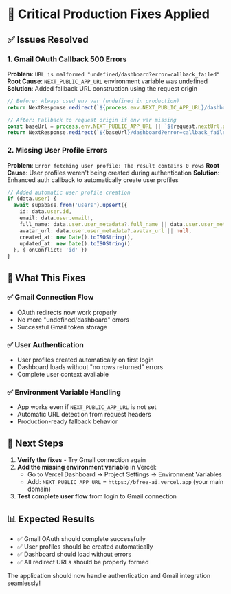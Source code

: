 # 🔧 Critical Production Fixes Applied

## ✅ **Issues Resolved**

### 1. **Gmail OAuth Callback 500 Errors** 
**Problem**: `URL is malformed "undefined/dashboard?error=callback_failed"`
**Root Cause**: `NEXT_PUBLIC_APP_URL` environment variable was undefined
**Solution**: Added fallback URL construction using the request origin

```typescript
// Before: Always used env var (undefined in production)
return NextResponse.redirect(`${process.env.NEXT_PUBLIC_APP_URL}/dashboard?error=callback_failed`)

// After: Fallback to request origin if env var missing
const baseUrl = process.env.NEXT_PUBLIC_APP_URL || `${request.nextUrl.protocol}//${request.nextUrl.host}`
return NextResponse.redirect(`${baseUrl}/dashboard?error=callback_failed`)
```

### 2. **Missing User Profile Errors**
**Problem**: `Error fetching user profile: The result contains 0 rows`
**Root Cause**: User profiles weren't being created during authentication
**Solution**: Enhanced auth callback to automatically create user profiles

```typescript
// Added automatic user profile creation
if (data.user) {
  await supabase.from('users').upsert({
    id: data.user.id,
    email: data.user.email!,
    full_name: data.user.user_metadata?.full_name || data.user.user_metadata?.name || null,
    avatar_url: data.user.user_metadata?.avatar_url || null,
    created_at: new Date().toISOString(),
    updated_at: new Date().toISOString()
  }, { onConflict: 'id' })
}
```

## 🎯 **What This Fixes**

### ✅ **Gmail Connection Flow**
- OAuth redirects now work properly
- No more "undefined/dashboard" errors
- Successful Gmail token storage

### ✅ **User Authentication**
- User profiles created automatically on first login
- Dashboard loads without "no rows returned" errors
- Complete user context available

### ✅ **Environment Variable Handling**
- App works even if `NEXT_PUBLIC_APP_URL` is not set
- Automatic URL detection from request headers
- Production-ready fallback behavior

## 🚀 **Next Steps**

1. **Verify the fixes** - Try Gmail connection again
2. **Add the missing environment variable** in Vercel:
   - Go to Vercel Dashboard → Project Settings → Environment Variables
   - Add: `NEXT_PUBLIC_APP_URL` = `https://bfree-ai.vercel.app` (your main domain)
3. **Test complete user flow** from login to Gmail connection

## 📊 **Expected Results**

- ✅ Gmail OAuth should complete successfully
- ✅ User profiles should be created automatically
- ✅ Dashboard should load without errors
- ✅ All redirect URLs should be properly formed

The application should now handle authentication and Gmail integration seamlessly! 